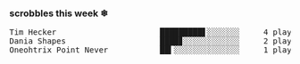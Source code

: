 <h3>scrobbles this week ❄</h3><pre>Tim Hecker                      █████████▋░░░░░░░     4 plays
Dania Shapes                    ████▊░░░░░░░░░░░░     2 plays
Oneohtrix Point Never           ██▍░░░░░░░░░░░░░░     1 plays</pre>